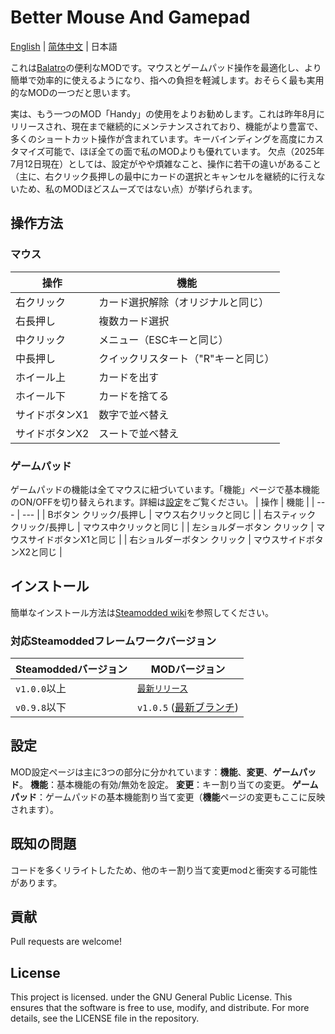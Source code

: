 # Better Mouse And Gamepad

[English](/README.md) | [简体中文](/README_ZH.md) | 日本語

これは[Balatro](https://store.steampowered.com/app/2379780/Balatro/)の便利なMODです。マウスとゲームパッド操作を最適化し、より簡単で効率的に使えるようになり、指への負担を軽減します。おそらく最も実用的なMODの一つだと思います。

実は、もう一つのMOD「Handy」の使用をよりお勧めします。これは昨年8月にリリースされ、現在まで継続的にメンテナンスされており、機能がより豊富で、多くのショートカット操作が含まれています。キーバインディングを高度にカスタマイズ可能で、ほぼ全ての面で私のMODよりも優れています。
欠点（2025年7月12日現在）としては、設定がやや煩雑なこと、操作に若干の違いがあること（主に、右クリック長押しの最中にカードの選択とキャンセルを継続的に行えないため、私のMODほどスムーズではない点）が挙げられます。

## 操作方法

### マウス
| 操作       | 機能               |
| ---       | ---                |
| 右クリック   | カード選択解除（オリジナルと同じ） |
| 右長押し   | 複数カード選択        |
| 中クリック   | メニュー（ESCキーと同じ） |
| 中長押し   | クイックリスタート（"R"キーと同じ） |
| ホイール上   | カードを出す        |
| ホイール下   | カードを捨てる      |
| サイドボタンX1 | 数字で並べ替え       |
| サイドボタンX2 | スートで並べ替え     |

### ゲームパッド
ゲームパッドの機能は全てマウスに紐づいています。「機能」ページで基本機能のON/OFFを切り替えられます。詳細は[設定](#設定)をご覧ください。
| 操作            | 機能         |
| ---             | ---          |
| Bボタン クリック/長押し | マウス右クリックと同じ |
| 右スティック クリック/長押し | マウス中クリックと同じ |
| 左ショルダーボタン クリック | マウスサイドボタンX1と同じ |
| 右ショルダーボタン クリック | マウスサイドボタンX2と同じ |

## インストール
簡単なインストール方法は[Steamodded wiki](https://github.com/Steamodded/smods/wiki)を参照してください。

### 対応Steamoddedフレームワークバージョン
| Steamoddedバージョン | MODバージョン |
| ---    | ---   |
| `v1.0.0`以上    | [`最新リリース`](https://github.com/Kooluve/Better-Mouse-And-Gamepad/releases/latest) |
| `v0.9.8`以下    | `v1.0.5` ([最新ブランチ](https://github.com/Kooluve/Better-Mouse-And-Gamepad/releases/tag/v1.0.5d)) |

## 設定

MOD設定ページは主に3つの部分に分かれています：**機能**、**変更**、**ゲームパッド**。
**機能**：基本機能の有効/無効を設定。
**変更**：キー割り当ての変更。
**ゲームパッド**：ゲームパッドの基本機能割り当て変更（**機能**ページの変更もここに反映されます）。

## 既知の問題

コードを多くリライトしたため、他のキー割り当て変更modと衝突する可能性があります。

## 貢献

Pull requests are welcome!

## License

This project is licensed. under the GNU General Public License. This ensures that the software is free to use, modify, and distribute. For more details, see the LICENSE file in the repository.
